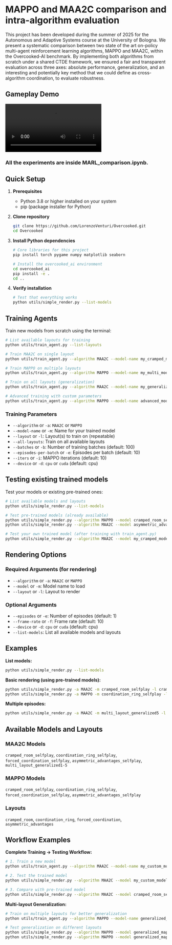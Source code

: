 # MAPPO and MAA2C comparison and intra-algorithm evaluation

This project has been developed during the summer of 2025 for the Autonomous and Adaptive Systems course at the University of Bologna. We present a systematic comparison between two state of the art on-policy multi-agent reinforcement learning algorithms, MAPPO and MAA2C, within the Overcooked-AI benchmark. By implementing both algorithms from scratch under a shared CTDE framework, we ensured a fair and transparent evaluation across three axes: absolute performance, generalization, and an interesting and potentially key method that we could define as cross-algorithm coordination, to evaluate robustness.

## Gameplay Demo

![Gameplay Demo](rec.mov)

### All the experiments are inside MARL_comparison.ipynb.

## Quick Setup

1. **Prerequisites**
   - Python 3.8 or higher installed on your system
   - pip (package installer for Python)

2. **Clone repository**
   ```bash
   git clone https://github.com/LorenzoVenturi/Overcooked.git
   cd Overcooked
   ```

3. **Install Python dependencies**
   ```bash
   # Core libraries for this project
   pip install torch pygame numpy matplotlib seaborn
   
   # Install the overcooked_ai environment
   cd overcooked_ai
   pip install -e .
   cd ..
   ```

4. **Verify installation**
   ```bash
   # Test that everything works
   python utils/simple_render.py --list-models
   ```

## Training Agents

Train new models from scratch using the terminal:

```bash
# List available layouts for training
python utils/train_agent.py --list-layouts

# Train MAA2C on single layout
python utils/train_agent.py --algorithm MAA2C --model-name my_cramped_model --layout cramped_room --batches 100

# Train MAPPO on multiple layouts
python utils/train_agent.py --algorithm MAPPO --model-name my_multi_model --layout cramped_room --layout coordination_ring --batches 200

# Train on all layouts (generalization)
python utils/train_agent.py --algorithm MAA2C --model-name my_generalized_model --all-layouts --batches 150

# Advanced training with custom parameters
python utils/train_agent.py --algorithm MAPPO --model-name advanced_model --layout forced_coordination --batches 300 --episodes-per-batch 15 --iters 12
```

### Training Parameters
- `--algorithm` or `-a`: `MAA2C` or `MAPPO`
- `--model-name` or `-m`: Name for your trained model
- `--layout` or `-l`: Layout(s) to train on (repeatable)
- `--all-layouts`: Train on all available layouts
- `--batches` or `-b`: Number of training batches (default: 100)
- `--episodes-per-batch` or `-e`: Episodes per batch (default: 10)
- `--iters` or `-i`: MAPPO iterations (default: 10)
- `--device` or `-d`: `cpu` or `cuda` (default: cpu)

## Testing existing trained models

Test your models or existing pre-trained ones:

```bash
# List available models and layouts
python utils/simple_render.py --list-models

# Test pre-trained models (already available)
python utils/simple_render.py --algorithm MAPPO --model cramped_room_selfplay --layout cramped_room
python utils/simple_render.py --algorithm MAA2C --model asymmetric_advantages_selfplay --layout asymmetric_advantages

# Test your own trained model (after training with train_agent.py)
python utils/simple_render.py --algorithm MAA2C --model my_cramped_model --layout cramped_room
```

## Rendering Options

### Required Arguments (for rendering)
- `--algorithm` or `-a`: `MAA2C` or `MAPPO`
- `--model` or `-m`: Model name to load  
- `--layout` or `-l`: Layout to render

### Optional Arguments
- `--episodes` or `-e`: Number of episodes (default: 1)
- `--frame-rate` or `-f`: Frame rate (default: 10)
- `--device` or `-d`: `cpu` or `cuda` (default: cpu)
- `--list-models`: List all available models and layouts

## Examples

**List models:**
```bash
python utils/simple_render.py --list-models
```

**Basic rendering (using pre-trained models):**
```bash
python utils/simple_render.py -a MAA2C -m cramped_room_selfplay -l cramped_room
python utils/simple_render.py -a MAPPO -m coordination_ring_selfplay -l coordination_ring
```

**Multiple episodes:**
```bash
python utils/simple_render.py -a MAA2C -m multi_layout_generalized5 -l forced_coordination -e 3 -f 15
```

## Available Models and Layouts

### MAA2C Models
`cramped_room_selfplay`, `coordination_ring_selfplay`, `forced_coordination_selfplay`, `asymmetric_advantages_selfplay`, `multi_layout_generalized1-5`

### MAPPO Models  
`cramped_room_selfplay`, `coordination_ring_selfplay`, `forced_coordination_selfplay`, `asymmetric_advantages_selfplay`

### Layouts
`cramped_room`, `coordination_ring`, `forced_coordination`, `asymmetric_advantages`

## Workflow Examples

**Complete Training → Testing Workflow:**
```bash
# 1. Train a new model
python utils/train_agent.py --algorithm MAA2C --model-name my_custom_model --layout cramped_room --batches 150

# 2. Test the trained model
python utils/simple_render.py --algorithm MAA2C --model my_custom_model --layout cramped_room --episodes 5

# 3. Compare with pre-trained model
python utils/simple_render.py --algorithm MAA2C --model cramped_room_selfplay --layout cramped_room --episodes 5
```

**Multi-layout Generalization:**
```bash
# Train on multiple layouts for better generalization
python utils/train_agent.py --algorithm MAPPO --model-name generalized_mappo --all-layouts --batches 200

# Test generalization on different layouts
python utils/simple_render.py --algorithm MAPPO --model generalized_mappo --layout cramped_room
python utils/simple_render.py --algorithm MAPPO --model generalized_mappo --layout coordination_ring
```